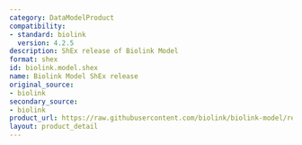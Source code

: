 ```yaml
---
category: DataModelProduct
compatibility:
- standard: biolink
  version: 4.2.5
description: ShEx release of Biolink Model
format: shex
id: biolink.model.shex
name: Biolink Model ShEx release
original_source:
- biolink
secondary_source:
- biolink
product_url: https://raw.githubusercontent.com/biolink/biolink-model/refs/heads/master/project/shex/biolink_model.shex
layout: product_detail
---
```

